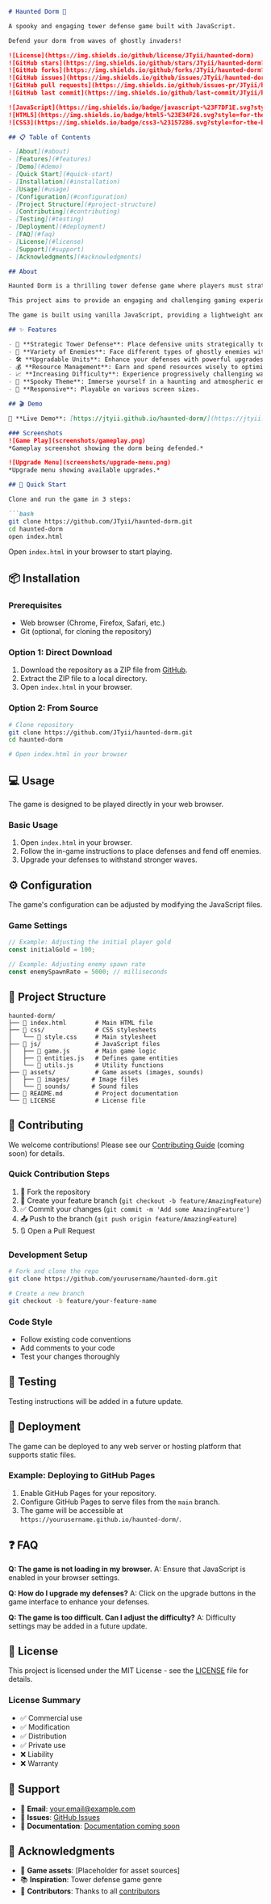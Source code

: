 ```markdown
# Haunted Dorm 🚀

A spooky and engaging tower defense game built with JavaScript.

Defend your dorm from waves of ghostly invaders!

![License](https://img.shields.io/github/license/JTyii/haunted-dorm)
![GitHub stars](https://img.shields.io/github/stars/JTyii/haunted-dorm?style=social)
![GitHub forks](https://img.shields.io/github/forks/JTyii/haunted-dorm?style=social)
![GitHub issues](https://img.shields.io/github/issues/JTyii/haunted-dorm)
![GitHub pull requests](https://img.shields.io/github/issues-pr/JTyii/haunted-dorm)
![GitHub last commit](https://img.shields.io/github/last-commit/JTyii/haunted-dorm)

![JavaScript](https://img.shields.io/badge/javascript-%23F7DF1E.svg?style=for-the-badge&logo=javascript&logoColor=black)
![HTML5](https://img.shields.io/badge/html5-%23E34F26.svg?style=for-the-badge&logo=html5&logoColor=white)
![CSS3](https://img.shields.io/badge/css3-%231572B6.svg?style=for-the-badge&logo=css3&logoColor=white)

## 📋 Table of Contents

- [About](#about)
- [Features](#features)
- [Demo](#demo)
- [Quick Start](#quick-start)
- [Installation](#installation)
- [Usage](#usage)
- [Configuration](#configuration)
- [Project Structure](#project-structure)
- [Contributing](#contributing)
- [Testing](#testing)
- [Deployment](#deployment)
- [FAQ](#faq)
- [License](#license)
- [Support](#support)
- [Acknowledgments](#acknowledgments)

## About

Haunted Dorm is a thrilling tower defense game where players must strategically defend their dorm room from relentless waves of spooky enemies. Using a variety of defensive units and upgrades, players must carefully manage their resources and placement to survive each night.

This project aims to provide an engaging and challenging gaming experience using core web technologies like JavaScript, HTML, and CSS. It serves as a practical demonstration of game development principles, including game loops, collision detection, and AI. The game is designed to be accessible and fun for players of all skill levels.

The game is built using vanilla JavaScript, providing a lightweight and efficient gaming experience. The architecture is modular, allowing for easy expansion and customization. The game logic is separated from the rendering, making it easier to maintain and update.

## ✨ Features

- 🎯 **Strategic Tower Defense**: Place defensive units strategically to protect your dorm.
- 👻 **Variety of Enemies**: Face different types of ghostly enemies with unique abilities.
- 🛠️ **Upgradable Units**: Enhance your defenses with powerful upgrades.
- 💰 **Resource Management**: Earn and spend resources wisely to optimize your defenses.
- 📈 **Increasing Difficulty**: Experience progressively challenging waves of enemies.
- 🎨 **Spooky Theme**: Immerse yourself in a haunting and atmospheric environment.
- 📱 **Responsive**: Playable on various screen sizes.

## 🎬 Demo

🔗 **Live Demo**: [https://jtyii.github.io/haunted-dorm/](https://jtyii.github.io/haunted-dorm/)

### Screenshots
![Game Play](screenshots/gameplay.png)
*Gameplay screenshot showing the dorm being defended.*

![Upgrade Menu](screenshots/upgrade-menu.png)
*Upgrade menu showing available upgrades.*

## 🚀 Quick Start

Clone and run the game in 3 steps:

```bash
git clone https://github.com/JTyii/haunted-dorm.git
cd haunted-dorm
open index.html
```

Open `index.html` in your browser to start playing.

## 📦 Installation

### Prerequisites
- Web browser (Chrome, Firefox, Safari, etc.)
- Git (optional, for cloning the repository)

### Option 1: Direct Download
1. Download the repository as a ZIP file from [GitHub](https://github.com/JTyii/haunted-dorm).
2. Extract the ZIP file to a local directory.
3. Open `index.html` in your browser.

### Option 2: From Source

```bash
# Clone repository
git clone https://github.com/JTyii/haunted-dorm.git
cd haunted-dorm

# Open index.html in your browser
```

## 💻 Usage

The game is designed to be played directly in your web browser.

### Basic Usage
1.  Open `index.html` in your browser.
2.  Follow the in-game instructions to place defenses and fend off enemies.
3.  Upgrade your defenses to withstand stronger waves.

## ⚙️ Configuration

The game's configuration can be adjusted by modifying the JavaScript files.

### Game Settings
```javascript
// Example: Adjusting the initial player gold
const initialGold = 100;

// Example: Adjusting enemy spawn rate
const enemySpawnRate = 5000; // milliseconds
```

## 📁 Project Structure

```
haunted-dorm/
├── 📄 index.html        # Main HTML file
├── 📁 css/              # CSS stylesheets
│   └── 📄 style.css     # Main stylesheet
├── 📁 js/               # JavaScript files
│   ├── 📄 game.js       # Main game logic
│   ├── 📄 entities.js   # Defines game entities
│   └── 📄 utils.js      # Utility functions
├── 📁 assets/           # Game assets (images, sounds)
│   ├── 📁 images/      # Image files
│   └── 📁 sounds/      # Sound files
├── 📄 README.md         # Project documentation
└── 📄 LICENSE           # License file
```

## 🤝 Contributing

We welcome contributions! Please see our [Contributing Guide](CONTRIBUTING.md) (coming soon) for details.

### Quick Contribution Steps
1. 🍴 Fork the repository
2. 🌟 Create your feature branch (`git checkout -b feature/AmazingFeature`)
3. ✅ Commit your changes (`git commit -m 'Add some AmazingFeature'`)
4. 📤 Push to the branch (`git push origin feature/AmazingFeature`)
5. 🔃 Open a Pull Request

### Development Setup
```bash
# Fork and clone the repo
git clone https://github.com/yourusername/haunted-dorm.git

# Create a new branch
git checkout -b feature/your-feature-name
```

### Code Style
- Follow existing code conventions
- Add comments to your code
- Test your changes thoroughly

## 🧪 Testing

Testing instructions will be added in a future update.

## 🚀 Deployment

The game can be deployed to any web server or hosting platform that supports static files.

### Example: Deploying to GitHub Pages
1.  Enable GitHub Pages for your repository.
2.  Configure GitHub Pages to serve files from the `main` branch.
3.  The game will be accessible at `https://yourusername.github.io/haunted-dorm/`.

## ❓ FAQ

**Q: The game is not loading in my browser.**
A: Ensure that JavaScript is enabled in your browser settings.

**Q: How do I upgrade my defenses?**
A: Click on the upgrade buttons in the game interface to enhance your defenses.

**Q: The game is too difficult. Can I adjust the difficulty?**
A: Difficulty settings may be added in a future update.

## 📄 License

This project is licensed under the MIT License - see the [LICENSE](LICENSE) file for details.

### License Summary
- ✅ Commercial use
- ✅ Modification
- ✅ Distribution
- ✅ Private use
- ❌ Liability
- ❌ Warranty

## 💬 Support

- 📧 **Email**: your.email@example.com
- 🐛 **Issues**: [GitHub Issues](https://github.com/JTyii/haunted-dorm/issues)
- 📖 **Documentation**: [Documentation coming soon](https://docs.your-site.com)

## 🙏 Acknowledgments

- 🎨 **Game assets**: [Placeholder for asset sources]
- 📚 **Inspiration**: Tower defense game genre
- 👥 **Contributors**: Thanks to all [contributors](https://github.com/JTyii/haunted-dorm/contributors)
```
